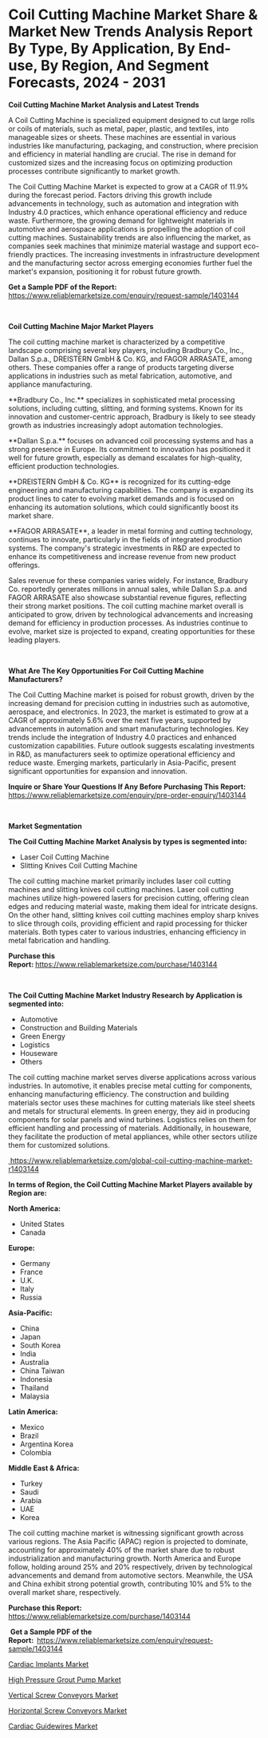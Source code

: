 <p><h1>Coil Cutting Machine Market Share & Market New Trends Analysis Report By Type, By Application, By End-use, By Region, And Segment Forecasts, 2024 - 2031</h1></p><p><strong>Coil Cutting Machine Market Analysis and Latest Trends</strong></p>
<p><p>A Coil Cutting Machine is specialized equipment designed to cut large rolls or coils of materials, such as metal, paper, plastic, and textiles, into manageable sizes or sheets. These machines are essential in various industries like manufacturing, packaging, and construction, where precision and efficiency in material handling are crucial. The rise in demand for customized sizes and the increasing focus on optimizing production processes contribute significantly to market growth.</p><p>The Coil Cutting Machine Market is expected to grow at a CAGR of 11.9% during the forecast period. Factors driving this growth include advancements in technology, such as automation and integration with Industry 4.0 practices, which enhance operational efficiency and reduce waste. Furthermore, the growing demand for lightweight materials in automotive and aerospace applications is propelling the adoption of coil cutting machines. Sustainability trends are also influencing the market, as companies seek machines that minimize material wastage and support eco-friendly practices. The increasing investments in infrastructure development and the manufacturing sector across emerging economies further fuel the market's expansion, positioning it for robust future growth.</p></p>
<p><strong>Get a Sample PDF of the Report:&nbsp;</strong> <a href="https://www.reliablemarketsize.com/enquiry/request-sample/1403144?utm_campaign=1413&utm_medium=2&utm_source=Github&utm_content=ia&utm_term=23102024&utm_id=coil-cutting-machine">https://www.reliablemarketsize.com/enquiry/request-sample/1403144</a></p>
<p>&nbsp;</p>
<p><strong>Coil Cutting Machine Major Market Players</strong></p>
<p><p>The coil cutting machine market is characterized by a competitive landscape comprising several key players, including Bradbury Co., Inc., Dallan S.p.a., DREISTERN GmbH & Co. KG, and FAGOR ARRASATE, among others. These companies offer a range of products targeting diverse applications in industries such as metal fabrication, automotive, and appliance manufacturing.</p><p>**Bradbury Co., Inc.** specializes in sophisticated metal processing solutions, including cutting, slitting, and forming systems. Known for its innovation and customer-centric approach, Bradbury is likely to see steady growth as industries increasingly adopt automation technologies.</p><p>**Dallan S.p.a.** focuses on advanced coil processing systems and has a strong presence in Europe. Its commitment to innovation has positioned it well for future growth, especially as demand escalates for high-quality, efficient production technologies.</p><p>**DREISTERN GmbH & Co. KG** is recognized for its cutting-edge engineering and manufacturing capabilities. The company is expanding its product lines to cater to evolving market demands and is focused on enhancing its automation solutions, which could significantly boost its market share.</p><p>**FAGOR ARRASATE**, a leader in metal forming and cutting technology, continues to innovate, particularly in the fields of integrated production systems. The company's strategic investments in R&D are expected to enhance its competitiveness and increase revenue from new product offerings.</p><p>Sales revenue for these companies varies widely. For instance, Bradbury Co. reportedly generates millions in annual sales, while Dallan S.p.a. and FAGOR ARRASATE also showcase substantial revenue figures, reflecting their strong market positions. The coil cutting machine market overall is anticipated to grow, driven by technological advancements and increasing demand for efficiency in production processes. As industries continue to evolve, market size is projected to expand, creating opportunities for these leading players.</p></p>
<p>&nbsp;</p>
<p><strong>What Are The Key Opportunities For Coil Cutting Machine Manufacturers?</strong></p>
<p><p>The Coil Cutting Machine market is poised for robust growth, driven by the increasing demand for precision cutting in industries such as automotive, aerospace, and electronics. In 2023, the market is estimated to grow at a CAGR of approximately 5.6% over the next five years, supported by advancements in automation and smart manufacturing technologies. Key trends include the integration of Industry 4.0 practices and enhanced customization capabilities. Future outlook suggests escalating investments in R&D, as manufacturers seek to optimize operational efficiency and reduce waste. Emerging markets, particularly in Asia-Pacific, present significant opportunities for expansion and innovation.</p></p>
<p><strong>Inquire or Share Your Questions If Any Before Purchasing This Report:</strong> <a href="https://www.reliablemarketsize.com/enquiry/pre-order-enquiry/1403144?utm_campaign=1413&utm_medium=2&utm_source=Github&utm_content=ia&utm_term=23102024&utm_id=coil-cutting-machine">https://www.reliablemarketsize.com/enquiry/pre-order-enquiry/1403144</a></p>
<p>&nbsp;</p>
<p><strong>Market Segmentation</strong></p>
<p><strong>The Coil Cutting Machine Market Analysis by types is segmented into:</strong></p>
<p><ul><li>Laser Coil Cutting Machine</li><li>Slitting Knives Coil Cutting Machine</li></ul></p>
<p><p>The coil cutting machine market primarily includes laser coil cutting machines and slitting knives coil cutting machines. Laser coil cutting machines utilize high-powered lasers for precision cutting, offering clean edges and reducing material waste, making them ideal for intricate designs. On the other hand, slitting knives coil cutting machines employ sharp knives to slice through coils, providing efficient and rapid processing for thicker materials. Both types cater to various industries, enhancing efficiency in metal fabrication and handling.</p></p>
<p><strong>Purchase this Report:&nbsp;</strong><a href="https://www.reliablemarketsize.com/purchase/1403144?utm_campaign=1413&utm_medium=2&utm_source=Github&utm_content=ia&utm_term=23102024&utm_id=coil-cutting-machine">https://www.reliablemarketsize.com/purchase/1403144</a></p>
<p>&nbsp;</p>
<p><strong>The Coil Cutting Machine Market Industry Research by Application is segmented into:</strong></p>
<p><ul><li>Automotive</li><li>Construction and Building Materials</li><li>Green Energy</li><li>Logistics</li><li>Houseware</li><li>Others</li></ul></p>
<p><p>The coil cutting machine market serves diverse applications across various industries. In automotive, it enables precise metal cutting for components, enhancing manufacturing efficiency. The construction and building materials sector uses these machines for cutting materials like steel sheets and metals for structural elements. In green energy, they aid in producing components for solar panels and wind turbines. Logistics relies on them for efficient handling and processing of materials. Additionally, in houseware, they facilitate the production of metal appliances, while other sectors utilize them for customized solutions.</p></p>
<p><a href="https://www.reliablemarketsize.com/global-coil-cutting-machine-market-r1403144?utm_campaign=1413&utm_medium=2&utm_source=Github&utm_content=ia&utm_term=23102024&utm_id=coil-cutting-machine">&nbsp;https://www.reliablemarketsize.com/global-coil-cutting-machine-market-r1403144</a></p>
<p><strong>In terms of Region, the Coil Cutting Machine Market Players available by Region are:</strong></p>
<p>
    <p> <strong> North America: </strong>
        <ul>
            <li>United States</li>
            <li>Canada</li>
        </ul>
        </p> 
    <p> <strong> Europe: </strong>
        <ul>
            <li>Germany</li>
            <li>France</li>
            <li>U.K.</li>
            <li>Italy</li>
            <li>Russia</li>
        </ul>
        </p> 
    <p> <strong> Asia-Pacific: </strong>
        <ul>
            <li>China</li>
            <li>Japan</li>
            <li>South Korea</li>
            <li>India</li>
            <li>Australia</li>
            <li>China Taiwan</li>
            <li>Indonesia</li>
            <li>Thailand</li>
            <li>Malaysia</li>
        </ul>
        </p> 
    <p> <strong> Latin America: </strong>
        <ul>
            <li>Mexico</li>
            <li>Brazil</li>
            <li>Argentina Korea</li>
            <li>Colombia</li>
        </ul>
        </p> 
    <p> <strong> Middle East & Africa: </strong>
        <ul>
            <li>Turkey</li>
            <li>Saudi</li>
            <li>Arabia</li>
            <li>UAE</li>
            <li>Korea</li>
        </ul>
    </p>
    </p>
<p><p>The coil cutting machine market is witnessing significant growth across various regions. The Asia Pacific (APAC) region is projected to dominate, accounting for approximately 40% of the market share due to robust industrialization and manufacturing growth. North America and Europe follow, holding around 25% and 20% respectively, driven by technological advancements and demand from automotive sectors. Meanwhile, the USA and China exhibit strong potential growth, contributing 10% and 5% to the overall market share, respectively.</p></p>
<p><strong>Purchase this Report: </strong><a href="https://www.reliablemarketsize.com/purchase/1403144?utm_campaign=1413&utm_medium=2&utm_source=Github&utm_content=ia&utm_term=23102024&utm_id=coil-cutting-machine">https://www.reliablemarketsize.com/purchase/1403144</a></p>
<p>&nbsp;<strong>Get a Sample PDF of the Report:&nbsp;&nbsp;</strong><a href="https://www.reliablemarketsize.com/enquiry/request-sample/1403144?utm_campaign=1413&utm_medium=2&utm_source=Github&utm_content=ia&utm_term=23102024&utm_id=coil-cutting-machine">https://www.reliablemarketsize.com/enquiry/request-sample/1403144</a></p>
<p><strong></strong></p>
<p><p><a href="https://www.linkedin.com/pulse/market-forecasting-change-global-cardiac-implants-dynamics-63yne?utm_campaign=1413&utm_medium=2&utm_source=Github&utm_content=ia&utm_term=23102024&utm_id=coil-cutting-machine">Cardiac Implants Market</a></p><p><a href="https://issuu.com/reportprime-2/docs/high-pressure-grout-pump-market-siz_417b0526eea414?utm_campaign=1413&utm_medium=2&utm_source=Github&utm_content=ia&utm_term=23102024&utm_id=coil-cutting-machine">High Pressure Grout Pump Market</a></p><p><a href="https://github.com/ChiragRP21/Market-Research-Report-List-6/blob/main/vertical-screw-conveyors-market.md?utm_campaign=1413&utm_medium=2&utm_source=Github&utm_content=ia&utm_term=23102024&utm_id=coil-cutting-machine">Vertical Screw Conveyors Market</a></p><p><a href="https://github.com/princecrrt6i/Market-Research-Report-List-1/blob/main/horizontal-screw-conveyors-market.md?utm_campaign=1413&utm_medium=2&utm_source=Github&utm_content=ia&utm_term=23102024&utm_id=coil-cutting-machine">Horizontal Screw Conveyors Market</a></p><p><a href="https://www.linkedin.com/pulse/cardiac-guidewires-market-segmentation-geographical-regions-p4vye?utm_campaign=1413&utm_medium=2&utm_source=Github&utm_content=ia&utm_term=23102024&utm_id=coil-cutting-machine">Cardiac Guidewires Market</a></p></p>